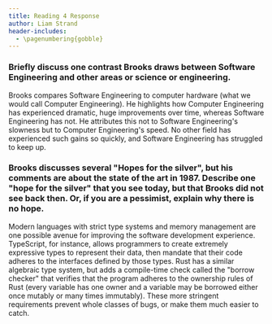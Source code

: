 ```yaml
---
title: Reading 4 Response
author: Liam Strand
header-includes:
  - \pagenumbering{gobble}
---
```


### Briefly discuss one contrast Brooks draws between Software Engineering and other areas or science or engineering.

Brooks compares Software Engineering to computer hardware (what we would call Computer Engineering). He highlights how Computer Engineering has experienced dramatic, huge improvements over time, whereas Software Engineering has not. He attributes this not to Software Engineering's slowness but to Computer Engineering's speed. No other field has experienced such gains so quickly, and Software Engineering has struggled to keep up.

### Brooks discusses several "Hopes for the silver", but his comments are about the state of the art in 1987. Describe one "hope for the silver" that you see today, but that Brooks did not see back then. Or, if you are a pessimist, explain why there is no hope.

Modern languages with strict type systems and memory management are one possible avenue for improving the software development experience. TypeScript, for instance, allows programmers to create extremely expressive types to represent their data, then mandate that their code adheres to the interfaces defined by those types. Rust has a similar algebraic type system, but adds a compile-time check called the "borrow checker" that verifies that the program adheres to the ownership rules of Rust (every variable has one owner and a variable may be borrowed either once mutably or many times immutably). These more stringent requirements prevent whole classes of bugs, or make them much easier to catch.
